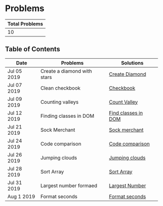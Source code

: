 # Problems

| Total Problems |
| -------------- |
| 10             |

## Table of Contents

| Date        | Problems                    | Solutions                                    |
| ----------- | --------------------------- | -------------------------------------------- |
| Jul 05 2019 | Create a diamond with stars | [Create Diamond](./diamond-with-star.js)     |
| Jul 07 2019 | Clean checkbook             | [Checkbook](./checkbook.js)                  |
| Jul 09 2019 | Counting valleys            | [Count Valley](./counting-valley.js)         |
| Jul 12 2019 | Finding classes in DOM      | [Find classes in DOM](./find-class.js)       |
| Jul 21 2019 | Sock Merchant               | [Sock merchant](./sock-merchant.js)          |
| Jul 24 2019 | Code comparison             | [Code comparison](./code-comparison.js)      |
| Jul 26 2019 | Jumping clouds              | [Jumping clouds](./jumping-clouds.js)        |
| Jul 28 2019 | Sort Array                  | [Sort Array](./sort-array.js)                |
| Jul 31 2019 | Largest number formaed      | [Largest Number](./largest-number-formed.js) |
| Aug 1 2019  | Format seconds              | [Format seconds](./count-seconds.js)         |
